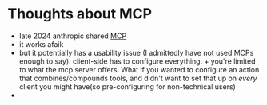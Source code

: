# Thoughts about MCP

- late 2024 anthropic shared
  [MCP](https://www.anthropic.com/news/model-context-protocol)
- it works afaik
- but it potentially has a usability issue (I admittedly have not used MCPs
  enough to say). client-side has to configure everything. + you're limited to
  what the mcp server offers. What if you wanted to configure an action that
  combines/compounds tools, and didn't want to set that up on *every* client you
  might have(so pre-configuring for non-technical users)
-

